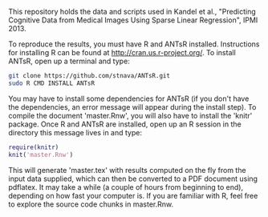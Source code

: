 This repository holds the data and scripts used in Kandel et al., "Predicting Cognitive Data from Medical Images Using
Sparse Linear Regression", IPMI 2013.  

To reproduce the results, you must have R and ANTsR installed.  Instructions for installing R can be found at
http://cran.us.r-project.org/.  To install ANTsR, open up a terminal and type:

```bash 
git clone https://github.com/stnava/ANTsR.git
sudo R CMD INSTALL ANTsR
```

You may have to install some dependencies for ANTsR (if you don't have the dependencies, an error message will appear
during the install step).  To compile the document 'master.Rnw', you will also have to install the 'knitr' package.  Once R and ANTsR are installed, open up an R session in the directory this message lives in and type: 

```matlab
require(knitr)
knit('master.Rnw')
```

This will generate 'master.tex' with results computed on the fly from the input data supplied, which can then be converted to a PDF document using pdflatex.  It may take a while (a couple of
hours from beginning to end), depending on how fast your computer is.  If you are familiar with R, feel free to explore the source code chunks in master.Rnw.

